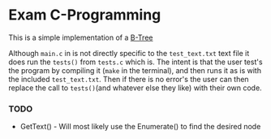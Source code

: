 # Exam C-Programming

This is a simple implementation of a [B-Tree](https://en.wikipedia.org/wiki/B-tree "Wikipedia")

Although `main.c` in is not directly specific to the `test_text.txt` text file it does run the `tests()` from `tests.c` which is. The intent is that the user test's the program by compiling it (`make` in the terminal), and then runs it as is with the included `test_text.txt`.
Then if there is no error's the user can then replace the call to `tests()`(and whatever else they like) with their own code.

### TODO

 - GetText() - Will most likely use the Enumerate() to find the desired node
